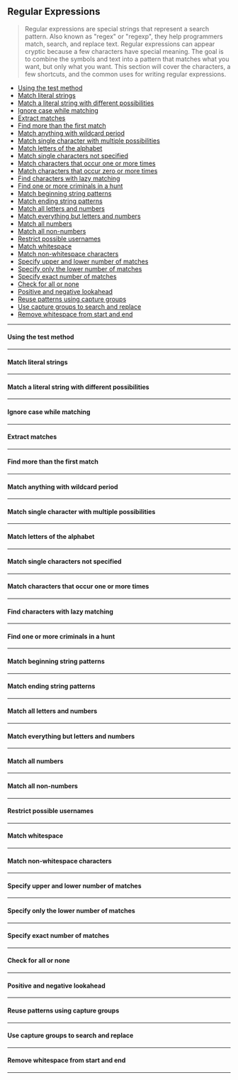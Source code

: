 ## Regular Expressions

> Regular expressions are special strings that represent a search pattern. Also known as "regex" or "regexp", they help programmers match, search, and replace text. Regular expressions can appear cryptic because a few characters have special meaning. The goal is to combine the symbols and text into a pattern that matches what you want, but only what you want. This section will cover the characters, a few shortcuts, and the common uses for writing regular expressions.

- [Using the test method][1]
- [Match literal strings][2]
- [Match a literal string with different possibilities][3]
- [Ignore case while matching][4]
- [Extract matches][5]
- [Find more than the first match][6]
- [Match anything with wildcard period][7]
- [Match single character with multiple possibilities][8]
- [Match letters of the alphabet][9]
- [Match single characters not specified][10]
- [Match characters that occur one or more times][11]
- [Match characters that occur zero or more times][12]
- [Find characters with lazy matching][13]
- [Find one or more criminals in a hunt][14]
- [Match beginning string patterns][15]
- [Match ending string patterns][16]
- [Match all letters and numbers][17]
- [Match everything but letters and numbers][18]
- [Match all numbers][19]
- [Match all non-numbers][20]
- [Restrict possible usernames][21]
- [Match whitespace][22]
- [Match non-whitespace characters][23]
- [Specify upper and lower number of matches][24]
- [Specify only the lower number of matches][25]
- [Specify exact number of matches][26]
- [Check for all or none][27]
- [Positive and negative lookahead][28]
- [Reuse patterns using capture groups][29]
- [Use capture groups to search and replace][30]
- [Remove whitespace from start and end][31]

----

#### Using the test method

----

#### Match literal strings

----

#### Match a literal string with different possibilities

----

#### Ignore case while matching

----

#### Extract matches

----

#### Find more than the first match

----

#### Match anything with wildcard period

----

#### Match single character with multiple possibilities

----

#### Match letters of the alphabet

----

#### Match single characters not specified

----

#### Match characters that occur one or more times

----

#### Find characters with lazy matching

----

#### Find one or more criminals in a hunt

----

#### Match beginning string patterns

----

#### Match ending string patterns

----

#### Match all letters and numbers

----

#### Match everything but letters and numbers

----

#### Match all numbers

----

#### Match all non-numbers

----

#### Restrict possible usernames

----

#### Match whitespace

----

#### Match non-whitespace characters

----

#### Specify upper and lower number of matches

----

#### Specify only the lower number of matches

----

#### Specify exact number of matches

----

#### Check for all or none

----

#### Positive and negative lookahead

----

#### Reuse patterns using capture groups

----

#### Use capture groups to search and replace

----

#### Remove whitespace from start and end

----


[1]: #using-the-test-method
[2]: #match-literal-strings
[3]: #match-a-literal-string-with-different-possibilities
[4]: #ignore-case-while-matching
[5]: #extract-matches
[6]: #find-more-than-the-first-match
[7]: #match-anything-with-wildcard-period
[8]: #match-single-character-with-multiple-possibilities
[9]: #match-letters-of-the-alphabet
[10]: #match-single-characters-not-specified
[11]: #match-characters-that-occur-one-or-more-times
[12]: #match-characters-that-occur-zero-or-more-times
[13]: #find-characters-with-lazy-matching
[14]: #find-one-or-more-criminals-in-a-hunt
[15]: #match-beginning-string-patterns
[16]: #match-ending-string-patterns
[17]: #match-all-letters-and-numbers
[18]: #match-everything-but-letters-and-numbers
[19]: #match-all-numbers
[20]: #match-all-non-numbers
[21]: #restrict-possible-usernames
[22]: #match-whitespace
[23]: #match-non-whitespace-characters
[24]: #specify-upper-and-lower-number-of-matches
[25]: #specify-only-the-lower-number-of-matches
[26]: #specify-exact-number-of-matches
[27]: #check-for-all-or-none
[28]: #positive-and-negative-lookahead
[29]: #reuse-patterns-using-capture-groups
[30]: #use-capture-groups-to-search-and-replace
[31]: #remove-whitespace-from-start-and-end
